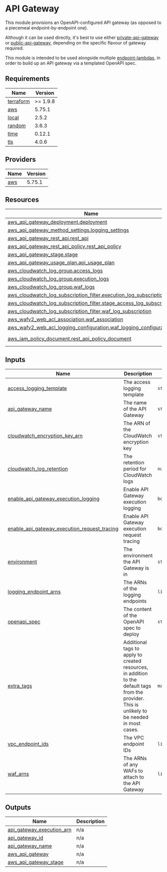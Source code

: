# API Gateway

This module provisions an OpenAPI-configured API gateway (as opposed to a piecemeal endpoint-by-endpoint one).

Although it can be used directly, it's best to use either [private-api-gateway](../private-api-gateway/) or [public-api-gateway](../public-api-gateway/), depending on the specific flavour of gateway required.

This module is intended to be used alongside multiple [endpoint-lambdas](../endpoint-lambda/), in order to build up an API gateway via a templated OpenAPI spec.

<!-- BEGIN_TF_DOCS -->
## Requirements

| Name | Version |
|------|---------|
| <a name="requirement_terraform"></a> [terraform](#requirement\_terraform) | >= 1.9.8 |
| <a name="requirement_aws"></a> [aws](#requirement\_aws) | 5.75.1 |
| <a name="requirement_local"></a> [local](#requirement\_local) | 2.5.2 |
| <a name="requirement_random"></a> [random](#requirement\_random) | 3.6.3 |
| <a name="requirement_time"></a> [time](#requirement\_time) | 0.12.1 |
| <a name="requirement_tls"></a> [tls](#requirement\_tls) | 4.0.6 |

## Providers

| Name | Version |
|------|---------|
| <a name="provider_aws"></a> [aws](#provider\_aws) | 5.75.1 |

## Resources

| Name | Type |
|------|------|
| [aws_api_gateway_deployment.deployment](https://registry.terraform.io/providers/hashicorp/aws/5.75.1/docs/resources/api_gateway_deployment) | resource |
| [aws_api_gateway_method_settings.logging_settings](https://registry.terraform.io/providers/hashicorp/aws/5.75.1/docs/resources/api_gateway_method_settings) | resource |
| [aws_api_gateway_rest_api.rest_api](https://registry.terraform.io/providers/hashicorp/aws/5.75.1/docs/resources/api_gateway_rest_api) | resource |
| [aws_api_gateway_rest_api_policy.rest_api_policy](https://registry.terraform.io/providers/hashicorp/aws/5.75.1/docs/resources/api_gateway_rest_api_policy) | resource |
| [aws_api_gateway_stage.stage](https://registry.terraform.io/providers/hashicorp/aws/5.75.1/docs/resources/api_gateway_stage) | resource |
| [aws_api_gateway_usage_plan.api_usage_plan](https://registry.terraform.io/providers/hashicorp/aws/5.75.1/docs/resources/api_gateway_usage_plan) | resource |
| [aws_cloudwatch_log_group.access_logs](https://registry.terraform.io/providers/hashicorp/aws/5.75.1/docs/resources/cloudwatch_log_group) | resource |
| [aws_cloudwatch_log_group.execution_logs](https://registry.terraform.io/providers/hashicorp/aws/5.75.1/docs/resources/cloudwatch_log_group) | resource |
| [aws_cloudwatch_log_group.waf_logs](https://registry.terraform.io/providers/hashicorp/aws/5.75.1/docs/resources/cloudwatch_log_group) | resource |
| [aws_cloudwatch_log_subscription_filter.execution_log_subscription](https://registry.terraform.io/providers/hashicorp/aws/5.75.1/docs/resources/cloudwatch_log_subscription_filter) | resource |
| [aws_cloudwatch_log_subscription_filter.stage_access_log_subscription](https://registry.terraform.io/providers/hashicorp/aws/5.75.1/docs/resources/cloudwatch_log_subscription_filter) | resource |
| [aws_cloudwatch_log_subscription_filter.waf_log_subscription](https://registry.terraform.io/providers/hashicorp/aws/5.75.1/docs/resources/cloudwatch_log_subscription_filter) | resource |
| [aws_wafv2_web_acl_association.waf_association](https://registry.terraform.io/providers/hashicorp/aws/5.75.1/docs/resources/wafv2_web_acl_association) | resource |
| [aws_wafv2_web_acl_logging_configuration.waf_logging_configuration](https://registry.terraform.io/providers/hashicorp/aws/5.75.1/docs/resources/wafv2_web_acl_logging_configuration) | resource |
| [aws_iam_policy_document.rest_api_policy_document](https://registry.terraform.io/providers/hashicorp/aws/5.75.1/docs/data-sources/iam_policy_document) | data source |

## Inputs

| Name | Description | Type | Default | Required |
|------|-------------|------|---------|:--------:|
| <a name="input_access_logging_template"></a> [access\_logging\_template](#input\_access\_logging\_template) | The access logging template | `string` | n/a | yes |
| <a name="input_api_gateway_name"></a> [api\_gateway\_name](#input\_api\_gateway\_name) | The name of the API Gateway | `string` | n/a | yes |
| <a name="input_cloudwatch_encryption_key_arn"></a> [cloudwatch\_encryption\_key\_arn](#input\_cloudwatch\_encryption\_key\_arn) | The ARN of the CloudWatch encryption key | `string` | n/a | yes |
| <a name="input_cloudwatch_log_retention"></a> [cloudwatch\_log\_retention](#input\_cloudwatch\_log\_retention) | The retention period for CloudWatch logs | `number` | n/a | yes |
| <a name="input_enable_api_gateway_execution_logging"></a> [enable\_api\_gateway\_execution\_logging](#input\_enable\_api\_gateway\_execution\_logging) | Enable API Gateway execution logging | `bool` | n/a | yes |
| <a name="input_enable_api_gateway_execution_request_tracing"></a> [enable\_api\_gateway\_execution\_request\_tracing](#input\_enable\_api\_gateway\_execution\_request\_tracing) | Enable API Gateway execution request tracing | `bool` | n/a | yes |
| <a name="input_environment"></a> [environment](#input\_environment) | The environment the API Gateway is in | `string` | n/a | yes |
| <a name="input_logging_endpoint_arns"></a> [logging\_endpoint\_arns](#input\_logging\_endpoint\_arns) | The ARNs of the logging endpoints | `list(string)` | n/a | yes |
| <a name="input_openapi_spec"></a> [openapi\_spec](#input\_openapi\_spec) | The content of the OpenAPI spec to deploy | `string` | n/a | yes |
| <a name="input_extra_tags"></a> [extra\_tags](#input\_extra\_tags) | Additional tags to apply to created resources, in addition to the default tags from the provider. This is unlikely to be needed in most cases. | `map(string)` | `{}` | no |
| <a name="input_vpc_endpoint_ids"></a> [vpc\_endpoint\_ids](#input\_vpc\_endpoint\_ids) | The VPC endpoint IDs | `list(string)` | `[]` | no |
| <a name="input_waf_arns"></a> [waf\_arns](#input\_waf\_arns) | The ARNs of any WAFs to attach to the API Gateway | `list(string)` | `[]` | no |

## Outputs

| Name | Description |
|------|-------------|
| <a name="output_api_gateway_execution_arn"></a> [api\_gateway\_execution\_arn](#output\_api\_gateway\_execution\_arn) | n/a |
| <a name="output_api_gateway_id"></a> [api\_gateway\_id](#output\_api\_gateway\_id) | n/a |
| <a name="output_api_gateway_name"></a> [api\_gateway\_name](#output\_api\_gateway\_name) | n/a |
| <a name="output_aws_api_gateway"></a> [aws\_api\_gateway](#output\_aws\_api\_gateway) | n/a |
| <a name="output_aws_api_gateway_stage"></a> [aws\_api\_gateway\_stage](#output\_aws\_api\_gateway\_stage) | n/a |
<!-- END_TF_DOCS -->
